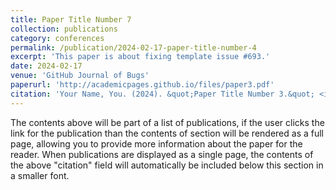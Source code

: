 ```yaml
---
title: Paper Title Number 7
collection: publications
category: conferences
permalink: /publication/2024-02-17-paper-title-number-4
excerpt: 'This paper is about fixing template issue #693.'
date: 2024-02-17
venue: 'GitHub Journal of Bugs'
paperurl: 'http://academicpages.github.io/files/paper3.pdf'
citation: 'Your Name, You. (2024). &quot;Paper Title Number 3.&quot; <i>GitHub Journal of Bugs</i>. 1(3).'
---
```


The contents above will be part of a list of publications, if the user clicks the link for the publication than the contents of section will be rendered as a full page, allowing you to provide more information about the paper for the reader. When publications are displayed as a single page, the contents of the above "citation" field will automatically be included below this section in a smaller font.
